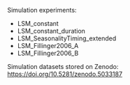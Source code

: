 
Simulation experiments:
- LSM_constant
- LSM_constant_duration
- LSM_SeasonalityTiming_extended
- LSM_Fillinger2006_A
- LSM_Fillinger2006_B

Simulation datasets stored on Zenodo: https://doi.org/10.5281/zenodo.5033187 